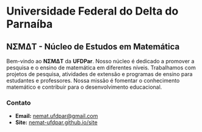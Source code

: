 # Universidade Federal do Delta do Parnaíba

## N&Sigma;M&Delta;T - Núcleo de Estudos em Matemática

Bem-vindo ao **N&Sigma;M&Delta;T** da **UFDPar**. Nosso núcleo é dedicado a promover a pesquisa e o ensino de matemática em diferentes níveis. Trabalhamos com projetos de pesquisa, atividades de extensão e programas de ensino para estudantes e professores. Nossa missão é fomentar o conhecimento matemático e contribuir para o desenvolvimento educacional.

### Contato
- **Email:** [nemat.ufdpar@gmail.com](mailto:nemat.ufdpar@gmail.com)
- **Site:** [nemat-ufdpar.github.io/site](http://nemat-ufdpar.github.io/site)
